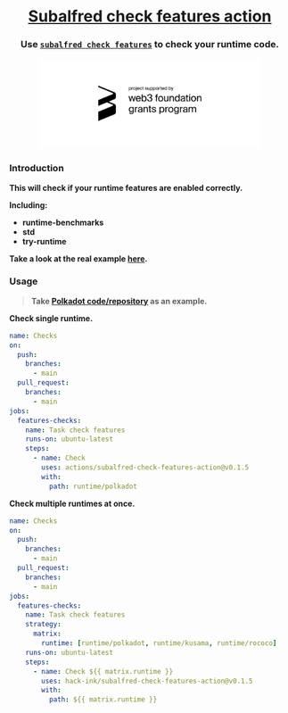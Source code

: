 <div align="center">

# [Subalfred check features action](https://github.com/hack-ink/subalfred-check-features-action)
### Use [`subalfred check features`](https://github.com/hack-ink/subalfred) to check your runtime code.

<img width="400" src="https://raw.githubusercontent.com/w3f/Grants-Program/master/static/img/badge_black.svg"/>

</div>

### Introduction
**This will check if your runtime features are enabled correctly.**

**Including:**
- **runtime-benchmarks**
- **std**
- **try-runtime**

**Take a look at the real example [here](https://github.com/hack-ink/subalfred-github-action-examples/pull/2).**

### Usage
> **Take [Polkadot code/repository](https://github.com/paritytech/polkadot) as an example.**

**Check single runtime.**
```yml
name: Checks
on:
  push:
    branches:
      - main
  pull_request:
    branches:
      - main
jobs:
  features-checks:
    name: Task check features
    runs-on: ubuntu-latest
    steps:
      - name: Check
        uses: actions/subalfred-check-features-action@v0.1.5
        with:
          path: runtime/polkadot
```

**Check multiple runtimes at once.**
```yml
name: Checks
on:
  push:
    branches:
      - main
  pull_request:
    branches:
      - main
jobs:
  features-checks:
    name: Task check features
    strategy:
      matrix:
        runtime: [runtime/polkadot, runtime/kusama, runtime/rococo]
    runs-on: ubuntu-latest
    steps:
      - name: Check ${{ matrix.runtime }}
        uses: hack-ink/subalfred-check-features-action@v0.1.5
        with:
          path: ${{ matrix.runtime }}
```
